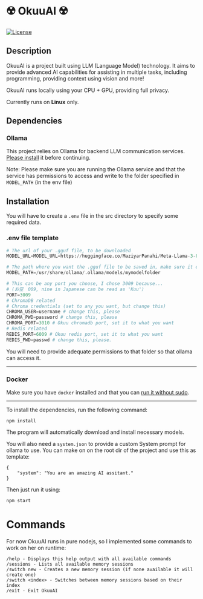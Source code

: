 # ☢️ OkuuAI ☢️

[![License](https://img.shields.io/badge/license-MIT-blue.svg)](https://opensource.org/licenses/MIT)

## Description

OkuuAI is a project built using LLM (Language Model) technology. It aims to provide advanced AI capabilities for assisting in multiple tasks, including programming, providing context using vision and more!

OkuuAI runs locally using your CPU + GPU, providing full privacy.

Currently runs on **Linux** only.

## Dependencies

### Ollama

This project relies on Ollama for backend LLM communication services. [Please install](https://ollama.com) it before continuing.

Note: Please make sure you are running the Ollama service and that the service has permissions to access and write to the folder specified in `MODEL_PATH` (in the env file)

## Installation

You will have to create a `.env` file in the src directory to specify some required data.

### .env file template
```python
# The url of your .gguf file, to be downloaded
MODEL_URL=MODEL_URL=https://huggingface.co/MaziyarPanahi/Meta-Llama-3-8B-Instruct-GGUF/resolve/main/Meta-Llama-3-8B-Instruct.Q6_K.gguf?download=true

# The path where you want the .gguf file to be saved in, make sure it exists!
MODEL_PATH=/usr/share/ollama/.ollama/models/mymodelfolder

# This can be any port you choose, I chose 3009 because... 
# (お空　009, nine in Japanese can be read as 'Kuu')
PORT=3009
# ChromaDB related
# Chroma credentials (set to any you want, but change this)
CHROMA_USER=username # change this, please
CHROMA_PWD=password # change this, please
CHROMA_PORT=3010 # Okuu chromadb port, set it to what you want
# Redis related
REDIS_PORT=6009 # Okuu redis port, set it to what you want
REDIS_PWD=passwd # change this, please.
```

You will need to provide adequate permissions to that folder so that ollama can access it.

---

### Docker

Make sure you have `docker` installed and that you can [run it without sudo](https://docs.docker.com/engine/install/linux-postinstall/).

---

To install the dependencies, run the following command:

```
npm install
```

The program will automatically download and install necessary models.

You will also need a `system.json` to provide a custom System prompt for ollama to use. You can make on on the root dir of the project and use this as template:

```
{
    "system": "You are an amazing AI assitant."
}
```

Then just run it using:

```
npm start
```

# Commands

For now OkuuAI runs in pure nodejs, so I implemented some commands to work on her on runtime:

```
/help - Displays this help output with all available commands
/sessions - Lists all available memory sessions
/switch new - Creates a new memory session (if none available it will create one)
/switch <index> - Switches between memory sessions based on their index
/exit - Exit OkuuAI
```
